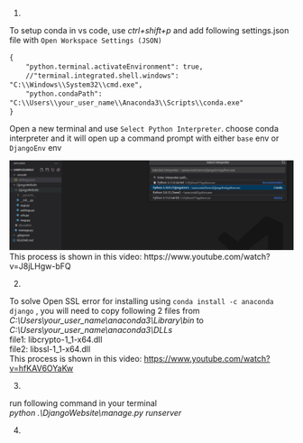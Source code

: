 1.
To setup conda in vs code, use *ctrl+shift+p* and add following settings.json file with `Open Workspace Settings (JSON)` 

```
{
    "python.terminal.activateEnvironment": true,
    //"terminal.integrated.shell.windows": "C:\\Windows\\System32\\cmd.exe",
    "python.condaPath": "C:\\Users\\your_user_name\\Anaconda3\\Scripts\\conda.exe"
}
```

Open a new terminal and use `Select Python Interpreter`. choose conda interpreter and it will open up a command prompt with either `base` env or `DjangoEnv` env <br/>
<div align="center">
    <img src="/Screenshots/CondaInterpreterVSCode.jpg" width="800px"</img> 
</div>
This process is shown in this video: https://www.youtube.com/watch?v=J8jLHgw-bFQ
<br/>

2.
To solve Open SSL  error for installing using `conda install -c anaconda django` , you will need to copy following 2 files from *C:\Users\your_user_name\anaconda3\Library\bin* to *C:\Users\your_user_name\anaconda3\DLLs* <br/>
file1: libcrypto-1_1-x64.dll <br/>
file2: libssl-1_1-x64.dll <br/>
This process is shown in this video: https://www.youtube.com/watch?v=hfKAV6OYaKw

3.

run following command in your terminal <br/>
*python .\DjangoWebsite\manage.py runserver*

4.

